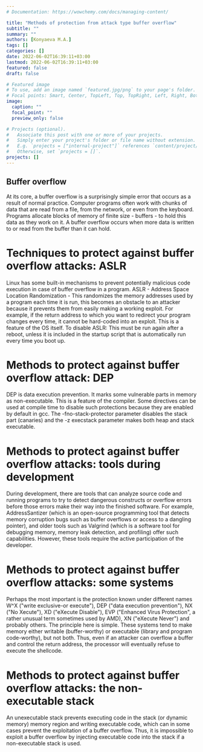 ```yaml
---
# Documentation: https://wowchemy.com/docs/managing-content/

title: "Methods of protection from attack type buffer overflow"
subtitle: ""
summary: ""
authors: [Konyaeva M.A.]
tags: []
categories: []
date: 2022-06-02T16:39:11+03:00
lastmod: 2022-06-02T16:39:11+03:00
featured: false
draft: false

# Featured image
# To use, add an image named `featured.jpg/png` to your page's folder.
# Focal points: Smart, Center, TopLeft, Top, TopRight, Left, Right, BottomLeft, Bottom, BottomRight.
image:
  caption: ""
  focal_point: ""
  preview_only: false

# Projects (optional).
#   Associate this post with one or more of your projects.
#   Simply enter your project's folder or file name without extension.
#   E.g. `projects = ["internal-project"]` references `content/project/deep-learning/index.md`.
#   Otherwise, set `projects = []`.
projects: []
---
```


## Buffer overflow
At its core, a buffer overflow is a surprisingly simple error that occurs as a result of normal practice. Computer programs often work with chunks of data that are read from a file, from the network, or even from the keyboard. Programs allocate blocks of memory of finite size - buffers - to hold this data as they work on it. A buffer overflow occurs when more data is written to or read from the buffer than it can hold.

# Techniques to protect against buffer overflow attacks: ASLR
Linux has some built-in mechanisms to prevent potentially malicious code execution in case of buffer overflow in a program.
ASLR - Address Space Location Randomization - This randomizes the memory addresses used by a program each time it is run, this becomes an obstacle to an attacker because it prevents them from easily making a working exploit. For example, if the return address to which you want to redirect your program changes every time, it cannot be hard-coded into an exploit.
This is a feature of the OS itself.
To disable ASLR: 
This must be run again after a reboot, unless it is included in the startup script that is automatically run every time you boot up.

# Methods to protect against buffer overflow attack: DEP
DEP is data execution prevention. It marks some vulnerable parts in memory as non-executable.
This is a feature of the compiler. Some directives can be used at compile time to disable such protections because they are enabled by default in gcc.
The -fno-stack-protector parameter disables the stack part (canaries) and the -z execstack parameter makes both heap and stack executable.

# Methods to protect against buffer overflow attacks: tools during development
During development, there are tools that can analyze source code and running programs to try to detect dangerous constructs or overflow errors before those errors make their way into the finished software. For example, AddressSantizer (which is an open-source programming tool that detects memory corruption bugs such as buffer overflows or access to a dangling pointer), and older tools such as Valgrind (which is a software tool for debugging memory, memory leak detection, and profiling) offer such capabilities. However, these tools require the active participation of the developer.

# Methods to protect against buffer overflow attacks: some systems
Perhaps the most important is the protection known under different names W^X ("write exclusive-or execute"), DEP ("data execution prevention"), NX ("No Xecute"), XD ("eXecute Disable"), EVP ("Enhanced Virus Protection", a rather unusual term sometimes used by AMD), XN ("eXecute Never") and probably others. The principle here is simple. These systems tend to make memory either writable (buffer-worthy) or executable (library and program code-worthy), but not both. Thus, even if an attacker can overflow a buffer and control the return address, the processor will eventually refuse to execute the shellcode.

# Methods to protect against buffer overflow attacks: the non-executable stack
An unexecutable stack prevents executing code in the stack (or dynamic memory) memory region and writing executable code, which can in some cases prevent the exploitation of a buffer overflow. Thus, it is impossible to exploit a buffer overflow by injecting executable code into the stack if a non-executable stack is used.



